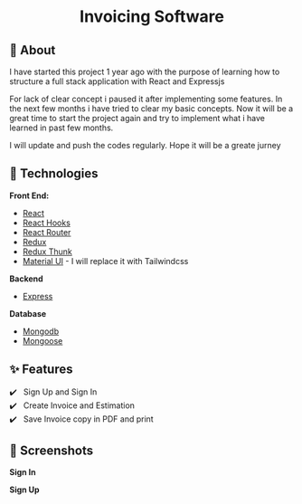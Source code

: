 <h1 align="center">Invoicing Software</h1>

## 🎯 About

I have started this project 1 year ago with the purpose of learning how to structure a full stack application with React and Expressjs<br/>

For lack of clear concept i paused it after implementing some features. In the next few months i have tried to clear my basic concepts. Now it will be a great time to start the project again and try to implement what i have learned in past few months. <br/>

I will update and push the codes regularly. Hope it will be a greate jurney<br/>

## :rocket: Technologies

**Front End:**

- [React](https://reactjs.org/)
- [React Hooks](https://reactjs.org/docs/hooks-intro.html)
- [React Router](https://reactrouter.com/web/guides/quick-start)
- [Redux](https://redux.js.org/)
- [Redux Thunk](https://github.com/reduxjs/redux-thunk)
- [Material UI](https://v4.mui.com/) - I will replace it with Tailwindcss

**Backend**

- [Express](https://expressjs.com/)

**Database**

- [Mongodb](https://www.mongodb.com/)
- [Mongoose](https://mongoosejs.com/)


## :sparkles: Features

:heavy_check_mark: &nbsp;&nbsp;Sign Up and Sign In<br/>
:heavy_check_mark: &nbsp;&nbsp;Create Invoice and Estimation<br />
:heavy_check_mark: &nbsp;&nbsp;Save Invoice copy in PDF and print<br />

## 📸 Screenshots

**Sign In**


**Sign Up**




